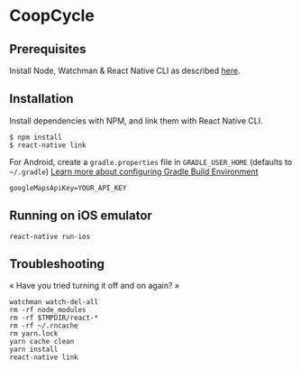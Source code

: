 CoopCycle
=========

Prerequisites
-------------

Install Node, Watchman & React Native CLI as described [here](https://facebook.github.io/react-native/docs/getting-started.html).

Installation
------------

Install dependencies with NPM, and link them with React Native CLI.

```
$ npm install
$ react-native link
```

For Android, create a `gradle.properties` file in `GRADLE_USER_HOME` (defaults to `~/.gradle`)
[Learn more about configuring Gradle Build Environment](https://docs.gradle.org/current/userguide/build_environment.html)

```
googleMapsApiKey=YOUR_API_KEY
```

Running on iOS emulator
-----------------------

```
react-native run-ios
```

Troubleshooting
---------------

« Have you tried turning it off and on again? »

```
watchman watch-del-all
rm -rf node_modules
rm -rf $TMPDIR/react-*
rm -rf ~/.rncache
rm yarn.lock
yarn cache clean
yarn install
react-native link
```
